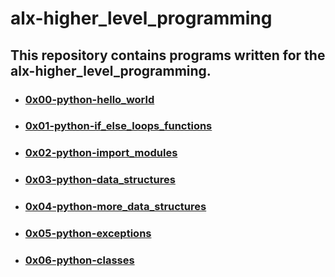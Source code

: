 # alx-higher_level_programming
## This repository contains programs written for the alx-higher_level_programming.

- ### [0x00-python-hello_world](0x00-python-hello_world)
- ### [0x01-python-if_else_loops_functions](0x01-python-if_else_loops_functions)
- ### [0x02-python-import_modules](0x02-python-import_modules)
- ### [0x03-python-data_structures](0x03-python-data_structures)
- ### [0x04-python-more_data_structures](0x04-python-more_data_structures)
- ### [0x05-python-exceptions](0x05-python-exceptions)
- ### [0x06-python-classes](0x06-python-classes)
